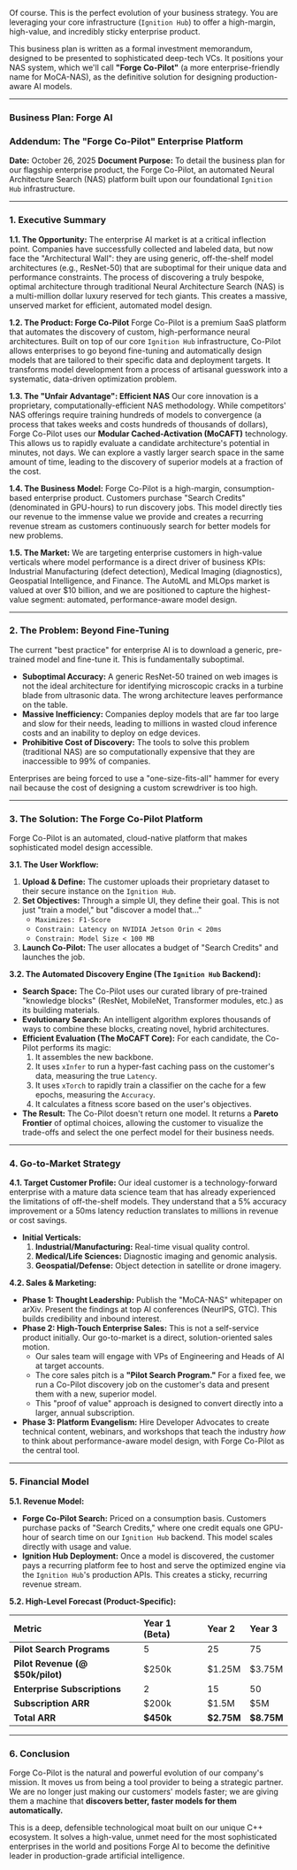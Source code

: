 Of course. This is the perfect evolution of your business strategy. You are leveraging your core infrastructure (`Ignition Hub`) to offer a high-margin, high-value, and incredibly sticky enterprise product.

This business plan is written as a formal investment memorandum, designed to be presented to sophisticated deep-tech VCs. It positions your NAS system, which we'll call **"Forge Co-Pilot"** (a more enterprise-friendly name for MoCA-NAS), as the definitive solution for designing production-aware AI models.

---

### **Business Plan: Forge AI**
### **Addendum: The "Forge Co-Pilot" Enterprise Platform**

**Date:** October 26, 2025
**Document Purpose:** To detail the business plan for our flagship enterprise product, the Forge Co-Pilot, an automated Neural Architecture Search (NAS) platform built upon our foundational `Ignition Hub` infrastructure.

---

### **1. Executive Summary**

**1.1. The Opportunity:**
The enterprise AI market is at a critical inflection point. Companies have successfully collected and labeled data, but now face the "Architectural Wall": they are using generic, off-the-shelf model architectures (e.g., ResNet-50) that are suboptimal for their unique data and performance constraints. The process of discovering a truly bespoke, optimal architecture through traditional Neural Architecture Search (NAS) is a multi-million dollar luxury reserved for tech giants. This creates a massive, unserved market for efficient, automated model design.

**1.2. The Product: Forge Co-Pilot**
Forge Co-Pilot is a premium SaaS platform that automates the discovery of custom, high-performance neural architectures. Built on top of our core `Ignition Hub` infrastructure, Co-Pilot allows enterprises to go beyond fine-tuning and automatically design models that are tailored to their specific data and deployment targets. It transforms model development from a process of artisanal guesswork into a systematic, data-driven optimization problem.

**1.3. The "Unfair Advantage": Efficient NAS**
Our core innovation is a proprietary, computationally-efficient NAS methodology. While competitors' NAS offerings require training hundreds of models to convergence (a process that takes weeks and costs hundreds of thousands of dollars), Forge Co-Pilot uses our **Modular Cached-Activation (MoCAFT)** technology. This allows us to rapidly evaluate a candidate architecture's potential in minutes, not days. We can explore a vastly larger search space in the same amount of time, leading to the discovery of superior models at a fraction of the cost.

**1.4. The Business Model:**
Forge Co-Pilot is a high-margin, consumption-based enterprise product. Customers purchase "Search Credits" (denominated in GPU-hours) to run discovery jobs. This model directly ties our revenue to the immense value we provide and creates a recurring revenue stream as customers continuously search for better models for new problems.

**1.5. The Market:**
We are targeting enterprise customers in high-value verticals where model performance is a direct driver of business KPIs: Industrial Manufacturing (defect detection), Medical Imaging (diagnostics), Geospatial Intelligence, and Finance. The AutoML and MLOps market is valued at over \$10 billion, and we are positioned to capture the highest-value segment: automated, performance-aware model design.

---

### **2. The Problem: Beyond Fine-Tuning**

The current "best practice" for enterprise AI is to download a generic, pre-trained model and fine-tune it. This is fundamentally suboptimal.

*   **Suboptimal Accuracy:** A generic ResNet-50 trained on web images is not the ideal architecture for identifying microscopic cracks in a turbine blade from ultrasonic data. The wrong architecture leaves performance on the table.
*   **Massive Inefficiency:** Companies deploy models that are far too large and slow for their needs, leading to millions in wasted cloud inference costs and an inability to deploy on edge devices.
*   **Prohibitive Cost of Discovery:** The tools to solve this problem (traditional NAS) are so computationally expensive that they are inaccessible to 99% of companies.

Enterprises are being forced to use a "one-size-fits-all" hammer for every nail because the cost of designing a custom screwdriver is too high.

---

### **3. The Solution: The Forge Co-Pilot Platform**

Forge Co-Pilot is an automated, cloud-native platform that makes sophisticated model design accessible.

**3.1. The User Workflow:**
1.  **Upload & Define:** The customer uploads their proprietary dataset to their secure instance on the `Ignition Hub`.
2.  **Set Objectives:** Through a simple UI, they define their goal. This is not just "train a model," but "discover a model that..."
    *   `Maximizes: F1-Score`
    *   `Constrain: Latency on NVIDIA Jetson Orin < 20ms`
    *   `Constrain: Model Size < 100 MB`
3.  **Launch Co-Pilot:** The user allocates a budget of "Search Credits" and launches the job.

**3.2. The Automated Discovery Engine (The `Ignition Hub` Backend):**
*   **Search Space:** The Co-Pilot uses our curated library of pre-trained "knowledge blocks" (ResNet, MobileNet, Transformer modules, etc.) as its building materials.
*   **Evolutionary Search:** An intelligent algorithm explores thousands of ways to combine these blocks, creating novel, hybrid architectures.
*   **Efficient Evaluation (The MoCAFT Core):** For each candidate, the Co-Pilot performs its magic:
    1.  It assembles the new backbone.
    2.  It uses `xInfer` to run a hyper-fast caching pass on the customer's data, measuring the true `Latency`.
    3.  It uses `xTorch` to rapidly train a classifier on the cache for a few epochs, measuring the `Accuracy`.
    4.  It calculates a fitness score based on the user's objectives.
*   **The Result:** The Co-Pilot doesn't return one model. It returns a **Pareto Frontier** of optimal choices, allowing the customer to visualize the trade-offs and select the one perfect model for their business needs.

---

### **4. Go-to-Market Strategy**

**4.1. Target Customer Profile:**
Our ideal customer is a technology-forward enterprise with a mature data science team that has already experienced the limitations of off-the-shelf models. They understand that a 5% accuracy improvement or a 50ms latency reduction translates to millions in revenue or cost savings.

*   **Initial Verticals:**
    1.  **Industrial/Manufacturing:** Real-time visual quality control.
    2.  **Medical/Life Sciences:** Diagnostic imaging and genomic analysis.
    3.  **Geospatial/Defense:** Object detection in satellite or drone imagery.

**4.2. Sales & Marketing:**
*   **Phase 1: Thought Leadership:** Publish the "MoCA-NAS" whitepaper on arXiv. Present the findings at top AI conferences (NeurIPS, GTC). This builds credibility and inbound interest.
*   **Phase 2: High-Touch Enterprise Sales:** This is not a self-service product initially. Our go-to-market is a direct, solution-oriented sales motion.
    *   Our sales team will engage with VPs of Engineering and Heads of AI at target accounts.
    *   The core sales pitch is a **"Pilot Search Program."** For a fixed fee, we run a Co-Pilot discovery job on the customer's data and present them with a new, superior model.
    *   This "proof of value" approach is designed to convert directly into a larger, annual subscription.
*   **Phase 3: Platform Evangelism:** Hire Developer Advocates to create technical content, webinars, and workshops that teach the industry *how* to think about performance-aware model design, with Forge Co-Pilot as the central tool.

---

### **5. Financial Model**

**5.1. Revenue Model:**
*   **Forge Co-Pilot Search:** Priced on a consumption basis. Customers purchase packs of "Search Credits," where one credit equals one GPU-hour of search time on our `Ignition Hub` backend. This model scales directly with usage and value.
*   **Ignition Hub Deployment:** Once a model is discovered, the customer pays a recurring platform fee to host and serve the optimized engine via the `Ignition Hub`'s production APIs. This creates a sticky, recurring revenue stream.

**5.2. High-Level Forecast (Product-Specific):**

| Metric | Year 1 (Beta) | Year 2 | Year 3 |
| :--- | :--- | :--- | :--- |
| **Pilot Search Programs** | 5 | 25 | 75 |
| **Pilot Revenue (@ $50k/pilot)** | \$250k | \$1.25M | \$3.75M |
| **Enterprise Subscriptions** | 2 | 15 | 50 |
| **Subscription ARR** | \$200k | \$1.5M | \$5M |
| **Total ARR** | **\$450k** | **\$2.75M** | **\$8.75M** |

---

### **6. Conclusion**

Forge Co-Pilot is the natural and powerful evolution of our company's mission. It moves us from being a tool provider to being a strategic partner. We are no longer just making our customers' models faster; we are giving them a machine that **discovers better, faster models for them automatically.**

This is a deep, defensible technological moat built on our unique C++ ecosystem. It solves a high-value, unmet need for the most sophisticated enterprises in the world and positions Forge AI to become the definitive leader in production-grade artificial intelligence.